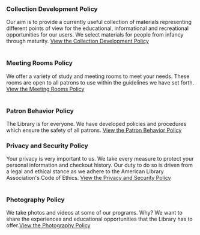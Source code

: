 <div class="row margin-bottom-10">
<div class="col-md-6">

### Collection Development Policy
Our aim is to provide a currently useful collection of materials representing different points of view for the educational, informational and recreational opportunities for our users. We select materials for people from infancy through maturity. [View the Collection Development Policy](/collection-development-policy "Collection Development Policy")
<br />
<br />

### Meeting Rooms Policy
We offer a variety of study and meeting rooms to meet your needs. These rooms are open to all patrons to use within the guidelines we have set forth. [View the Meeting Rooms Policy](/meeting-rooms-policy "Meeting Rooms Policy")
<br />
<br />

### Patron Behavior Policy
The Library is for everyone. We have developed policies and procedures which ensure the safety of all patrons. [View the Patron Behavior Policy](/patron-policy "Patron Behavior Policy")

</div>
<div class="col-md-6">

### Privacy and Security Policy
Your privacy is very important to us. We take every measure to protect your personal information and checkout history. Our duty to do so is driven from a legal and ethical stance as we adhere to the American Library Association's Code of Ethics. [View the Privacy and Security Policy](/privacy-policy "Privacy and Security Policy")
<br />
<br />

### Photography Policy
We take photos and videos at some of our programs. Why? We want to share the experiences and educational opportunities that the Library has to offer.[View the Photography Policy](/photography-policy "Photography Policy") 

</div>
</div>
